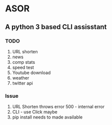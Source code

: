 # ASOR
## A python 3 based CLI assisstant

### TODO

1. URL shorten
2. news
3. comp stats
4. speed test
5. Youtube download
6. weather
7. twitter api

### Issue

1. URL Shorten throws error 500 - internal error
2. CLI - use Click maybe
3. pip install needs to made available